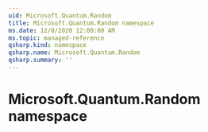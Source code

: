 ```yaml
---
uid: Microsoft.Quantum.Random
title: Microsoft.Quantum.Random namespace
ms.date: 12/8/2020 12:00:00 AM
ms.topic: managed-reference
qsharp.kind: namespace
qsharp.name: Microsoft.Quantum.Random
qsharp.summary: ''
---
```


# Microsoft.Quantum.Random namespace



